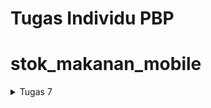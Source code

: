 # Tugas Individu PBP

# stok_makanan_mobile

<details>
<summary> Tugas 7 </summary>

## Apa perbedaan utama antara stateless dan stateful widget dalam konteks pengembangan aplikasi Flutter?
Dalam konteks pengembangan aplikasi Flutter, StatelessWidget dan StatefulWidget memiliki perbedaan utama dalam hal bagaimana mereka menangani perubahan keadaan123.

StatelessWidget adalah widget yang tidak dapat berubah123. Seluruh konfigurasi yang dimuat di dalamnya telah diinisiasi sejak awal13. Misalnya, jika kita membuat aplikasi berisi teks dengan kata “Hello World” dan aplikasi kita tidak punya fungsi untuk merubah kata tersebut, maka yang digunakan di sini adalah StatelessWidget2.

Di sisi lain, StatefulWidget adalah widget yang dapat berubah-ubah123. Widget ini dapat diperbaharui kapanpun dibutuhkan berdasarkan aksi pengguna atau ketika terjadi perubahan data13. Misalnya, jika kita membuat sebuah aplikasi dimana jika setiap kita memencet icon “+”, angka yang ada di tengah tampilan akan bertambah satu, maka yang digunakan adalah StatefulWidget2.

## Sebutkan seluruh widget yang kamu gunakan untuk menyelesaikan tugas ini dan jelaskan fungsinya masing-masing.
1. `MyHomePage` (StatelessWidget):
   - Scaffold: Menyediakan struktur dasar aplikasi, termasuk app bar, body, dan lainnya.
     - AppBar: Menampilkan app bar di bagian atas aplikasi dengan judul "Stok Makanan".
     - SingleChildScrollView: Membungkus child widget untuk memungkinkan scroll jika kontennya terlalu panjang.
       - Padding: Menambahkan padding sekeliling child widget.
         - Column: Menyusun children widget secara vertikal.
           - Padding: Menambahkan padding pada widget Text "Stok Makanan".
             - Text: Menampilkan teks "Stok Makanan" dengan properti styling tertentu.
           - GridView.count: Menampilkan grid layout dengan jumlah kolom sebanyak 3.
             - ItemCard: Widget yang merepresentasikan item dalam grid. Dibuat sebanyak jumlah item pada list `items`.

2. `Item` (Class):
   - Merupakan class untuk merepresentasikan item dengan properti nama (`name`), ikon (`icon`), dan warna (`color`).

3. `ItemCard` (StatelessWidget):
   - Material: Memberikan latar belakang berwarna sesuai dengan `item.color`.
     - InkWell: Memberikan area responsif terhadap sentuhan pengguna.
       - Container: Widget container untuk menyimpan ikon dan teks.
         - Icon: Menampilkan ikon dengan warna putih.
         - Text: Menampilkan teks nama item dengan properti styling tertentu.

Semua widget bekerja sama untuk membuat tata letak antarmuka pengguna yang responsif dengan grid layout dan memberikan umpan balik kepada pengguna melalui SnackBar ketika salah satu item pada grid ditekan.

## Cara Implementasi
1. Membuat Proyek Flutter Baru:
    - Menjalankan perintah flutter create stok_makanan_mobile untuk membuat proyek Flutter baru dengan nama stok_makanan_mobile.

2. Membuat File menu.dart:
    - Membuat file baru bernama menu.dart untuk menyimpan kode implementasi aplikasi.

3. Implementasi Kode Program dalam menu.dart:
    - Dalam menu.dart, membuat sebuah class MyHomePage yang merupakan turunan dari StatelessWidget.
        - Dalam MyHomePage, membuat sebuah widget Scaffold sebagai struktur dasar aplikasi.
            - Tambahkan AppBar dengan judul "Stok Makanan Mobile".
            - Bungkus kontennya dalam SingleChildScrollView agar halaman dapat di-scroll
            - Isi body dari Scaffold dengan berbagai widget yang diperlukan.
            - GridView.count untuk menampilkan tiga tombol, dengan properti children diisi oleh objek-objek ItemCard.
            - Mendefinisikan sebuah list items yang berisi objek Item untuk setiap tombol yang ingin dibuat
            - Dalam class Item, tentukan tiga atribut: name, icon, dan color (background color button).
            - Dalam class ItemCard, membuat widget Material dengan child InkWell. Isi properti onTap dengan fungsi yang menampilkan SnackBar sesuai permintaan tugas.
            - Di dalam InkWell, tambahkan Container yang berisi widget Icon dan Text.

4. Menjawab Pertanyaan README:
    - Menjawab pertanyaan README dengan mencari informasi dari internet dan dokumentasi Flutter.

5. Mengerjakan Soal Bonus:
    - Mengisi atribut color pada objek Item dengan warna-warna yang diinginkan untuk button.
    - Memanggil atribut color sebagai isi dari properti color pada widget Material di dalam ItemCard.

</details>